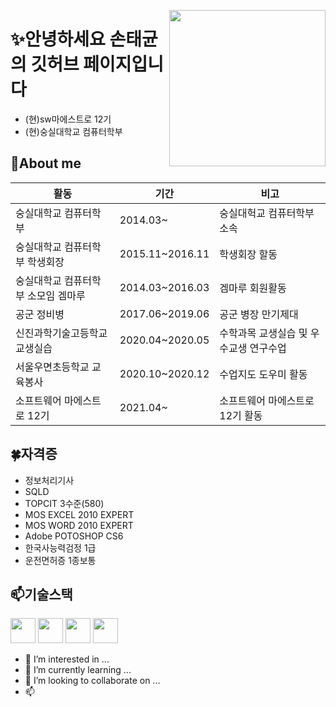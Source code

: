 
<a href="https://hits.seeyoufarm.com"><img src="https://hits.seeyoufarm.com/api/count/incr/badge.svg?url=https%3A%2F%2Fgithub.com%2Fstg0123%2Fhit-counter&count_bg=%235AE57E&title_bg=%23555555&icon=&icon_color=%23E7E7E7&title=%EB%B0%A9%EB%AC%B8%EC%9E%90%EC%88%98&edge_flat=false" width="250px" align="right"/></a>

# ✨안녕하세요 손태균의 깃허브 페이지입니다  
- (현)sw마에스트로 12기  
- (현)숭실대학교 컴퓨터학부  



## 👋About me<br/>
|활동|기간| 비고|
|---|---|---|
|숭실대학교 컴퓨터학부|2014.03~ | 숭실대헉교 컴퓨터학부 소속|
|숭실대학교 컴퓨터학부 학생회장|2015.11~2016.11|학생회장 할동|
|숭실대학교 컴퓨터학부 소모임 겜마루|2014.03~2016.03|겜마루 회원활동|
|공군 정비병 |2017.06~2019.06|공군 병장 만기제대|
|신진과학기술고등학교 교생실습 |2020.04~2020.05|수학과목 교생실습 및 우수교생 연구수업|
|서울우면초등학교 교육봉사|2020.10~2020.12| 수업지도 도우미 활동|
|소프트웨어 마에스트로 12기|2021.04~| 소프트웨어 마에스트로 12기 활동|




## 🍀자격증
- 정보처리기사
- SQLD
- TOPCIT 3수준(580)
- MOS EXCEL 2010 EXPERT
- MOS WORD 2010 EXPERT
- Adobe POTOSHOP CS6
- 한국사능력검정 1급
- 운전면허증 1종보통

## 📫기술스택
<img src="https://img.shields.io/badge/C++-1622D9?style=flat-square&logo=C%2B%2B&logoColor=white" height="40px"/></a>  <img src="https://img.shields.io/badge/Python-3766AB?style=flat-square&logo=Python&logoColor=white" height="40px"/></a> <img src="https://img.shields.io/badge/Java-A7B223?style=flat-square&logo=Java&logoColor=white" height="40px"/></a> <img src="https://img.shields.io/badge/HTML-D92B2B?style=flat-square&logo=Html&logoColor=white" height="40px"/></a> 

- 👀 I’m interested in ...
- 🌱 I’m currently learning ...
- 💞️ I’m looking to collaborate on ...
- 📫

